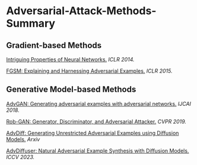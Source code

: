 # Adversarial-Attack-Methods-Summary

## **Gradient-based Methods**
[Intriguing Properties of Neural Networks.](Gradient-based/Intriguing-properties-of-neural-networks.md) *ICLR 2014.*

[FGSM: Explaining and Harnessing Adversarial Examples.](Gradient-based/FGSM.md) *ICLR 2015.*

## **Generative Model-based Methods**
[AdvGAN: Generating adversarial examples with adversarial networks.](GenerativeModel-based/AdvGAN.md) *IJCAI 2018.*

[Rob-GAN: Generator, Discriminator, and Adversarial Attacker.](GenerativeModel-based/Rob-GAN.md) *CVPR 2019.*

[AdvDiff: Generating Unrestricted Adversarial Examples using Diffusion Models.](GenerativeModel-based/AdvDiff.md) *Arxiv*

[AdvDiffuser: Natural Adversarial Example Synthesis with Diffusion Models.](GenerativeModel-based/AdvDiffuser.md) *ICCV 2023.*
